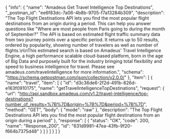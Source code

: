 {
  "info": {
    "name": "Amadeus Get Travel Intelligence Top Destinations",
    "_postman_id": "ee6f83dc-7a06-4b8b-9705-f7a13284b309",
    "description": "The Top Flight Destinations API lets you find the most popular flight destinations from an origin during a period. This can help you answer questions like \"Where are most people from Paris going to during the month of September?\" The API is based on estimated flight traffic summary data from two journey points over a specific period. It returns up to 50 results, ordered by popularity, showing number of travelers as well as number of flights.\n\nThis estimated search is based on Amadeus' Travel Intelligence Engine, a high performance scalable cloud-based platform, born in the age of Big Data and purposely built for the industry bringing total flexibility and speed to business intelligence for travel. Please see amadeus.com/travelintelligence for more information.",
    "schema": "https://schema.getpostman.com/json/collection/v2.0.0/"
  },
  "item": [
    {
      "name": "travel",
      "item": [
        {
          "id": "d3c36de6-2f2d-491b-826d-e163f0910175",
          "name": "getTravelIntelligenceTopDestinations",
          "request": {
            "url": "http://api.sandbox.amadeus.com/v1.2/travel-intelligence/top-destinations?number_of_results=%7B%7D&origin=%7B%7D&period=%7B%7D",
            "method": "GET",
            "body": {
              "mode": "raw"
            },
            "description": "The Top Flight Destinations API lets you find the most popular flight destinations from an origin during a period"
          },
          "response": [
            {
              "status": "OK",
              "code": 200,
              "name": "Response_200",
              "id": "631d9981-47ea-43fb-9f20-f664b7375d48"
            }
          ]
        }
      ]
    }
  ]
}
